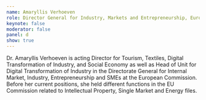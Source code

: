 ```yaml
---
name: Amaryllis Verhoeven
role: Director General for Industry, Markets and Entrepreneurship, European Commission
keynote: false
moderator: false
panel: d
show: true
---
```


Dr. Amaryllis Verhoeven is acting Director for Tourism, Textiles, Digital Transformation of Industry, and Social Economy as well as Head of Unit for Digital Transformation of Industry in the Directorate General for Internal Market, Industry, Entrepreneurship and SMEs at the European Commission. Before her current positions, she held different functions in the EU Commission related to Intellectual Property, Single Market and Energy files.
